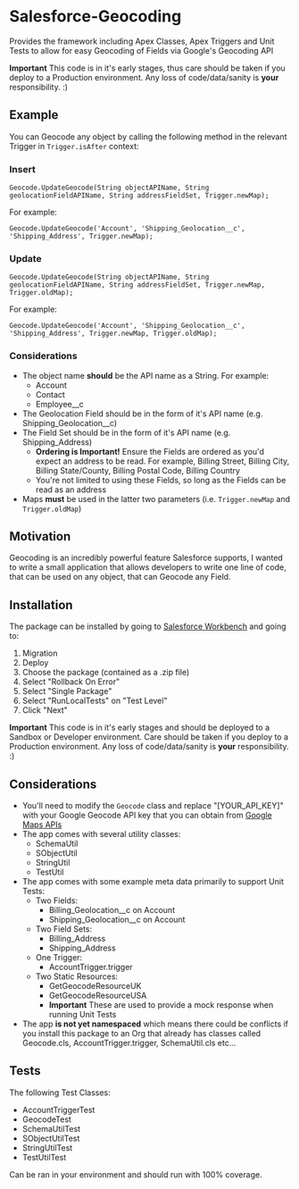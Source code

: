 # Salesforce-Geocoding
Provides the framework including Apex Classes, Apex Triggers and Unit Tests to allow for easy Geocoding of Fields via Google's Geocoding API

**Important** This code is in it's early stages, thus care should be taken if you deploy to a Production environment. Any loss of code/data/sanity is **your** responsibility. :)

## Example
You can Geocode any object by calling the following method in the relevant Trigger in `Trigger.isAfter` context:

### Insert

`Geocode.UpdateGeocode(String objectAPIName, String geolocationFieldAPIName, String addressFieldSet, Trigger.newMap);`

For example:

`Geocode.UpdateGeocode('Account', 'Shipping_Geolocation__c', 'Shipping_Address', Trigger.newMap);`

### Update

`Geocode.UpdateGeocode(String objectAPIName, String geolocationFieldAPIName, String addressFieldSet, Trigger.newMap, Trigger.oldMap);`

For example:

`Geocode.UpdateGeocode('Account', 'Shipping_Geolocation__c', 'Shipping_Address', Trigger.newMap, Trigger.oldMap);`

### Considerations

- The object name **should** be the API name as a String. For example:
  - Account
  - Contact
  - Employee__c
- The Geolocation Field should be in the form of it's API name (e.g. Shipping_Geolocation__c)
- The Field Set should be in the form of it's API name (e.g. Shipping_Address)
  - **Ordering is Important!** Ensure the Fields are ordered as you'd expect an address to be read. For example, Billing Street, Billing City, Billing State/County, Billing Postal Code, Billing Country
  - You're not limited to using these Fields, so long as the Fields can be read as an address
- Maps **must** be used in the latter two parameters (i.e. `Trigger.newMap` and `Trigger.oldMap`)

## Motivation
Geocoding is an incredibly powerful feature Salesforce supports, I wanted to write a small application that allows developers to write one line of code, that can be used on any object, that can Geocode any Field.

## Installation
The package can be installed by going to [Salesforce Workbench](https://workbench.developerforce.com/login.php) and going to:

1. Migration
2. Deploy
3. Choose the package (contained as a .zip file)
4. Select "Rollback On Error"
5. Select "Single Package"
6. Select "RunLocalTests" on "Test Level"
7. Click "Next"

**Important** This code is in it's early stages and should be deployed to a Sandbox or Developer environment. Care should be taken if you deploy to a Production environment. Any loss of code/data/sanity is **your** responsibility. :)

## Considerations

- You'll need to modify the `Geocode` class and replace "[YOUR_API_KEY]" with your Google Geocode API key that you can obtain from [Google Maps APIs](https://developers.google.com/maps/documentation/geocoding/start)
- The app comes with several utility classes:
  - SchemaUtil
  - SObjectUtil
  - StringUtil
  - TestUtil
- The app comes with some example meta data primarily to support Unit Tests:
  - Two Fields:
    - Billing_Geolocation__c on Account
    - Shipping_Geolocation__c on Account
  - Two Field Sets:
    - Billing_Address
    - Shipping_Address
  - One Trigger:
    - AccountTrigger.trigger
  - Two Static Resources:
    - GetGeocodeResourceUK
    - GetGeocodeResourceUSA
    - **Important** These are used to provide a mock response when running Unit Tests
- The app **is not yet namespaced** which means there could be conflicts if you install this package to an Org that already has classes called Geocode.cls, AccountTrigger.trigger, SchemaUtil.cls etc...

## Tests

The following Test Classes:

- AccountTriggerTest
- GeocodeTest
- SchemaUtilTest
- SObjectUtilTest
- StringUtilTest
- TestUtilTest

Can be ran in your environment and should run with 100% coverage.
